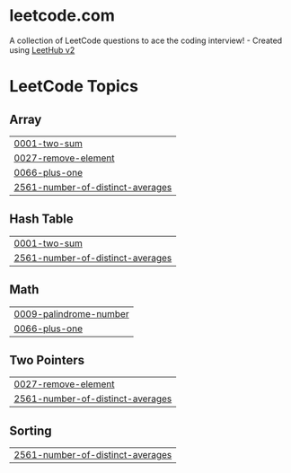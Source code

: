 # leetcode.com
A collection of LeetCode questions to ace the coding interview! - Created using [LeetHub v2](https://github.com/arunbhardwaj/LeetHub-2.0)

<!---LeetCode Topics Start-->
# LeetCode Topics
## Array
|  |
| ------- |
| [0001-two-sum](https://github.com/OnePathToFreedom/leetcode.com/tree/master/0001-two-sum) |
| [0027-remove-element](https://github.com/OnePathToFreedom/leetcode.com/tree/master/0027-remove-element) |
| [0066-plus-one](https://github.com/OnePathToFreedom/leetcode.com/tree/master/0066-plus-one) |
| [2561-number-of-distinct-averages](https://github.com/OnePathToFreedom/leetcode.com/tree/master/2561-number-of-distinct-averages) |
## Hash Table
|  |
| ------- |
| [0001-two-sum](https://github.com/OnePathToFreedom/leetcode.com/tree/master/0001-two-sum) |
| [2561-number-of-distinct-averages](https://github.com/OnePathToFreedom/leetcode.com/tree/master/2561-number-of-distinct-averages) |
## Math
|  |
| ------- |
| [0009-palindrome-number](https://github.com/OnePathToFreedom/leetcode.com/tree/master/0009-palindrome-number) |
| [0066-plus-one](https://github.com/OnePathToFreedom/leetcode.com/tree/master/0066-plus-one) |
## Two Pointers
|  |
| ------- |
| [0027-remove-element](https://github.com/OnePathToFreedom/leetcode.com/tree/master/0027-remove-element) |
| [2561-number-of-distinct-averages](https://github.com/OnePathToFreedom/leetcode.com/tree/master/2561-number-of-distinct-averages) |
## Sorting
|  |
| ------- |
| [2561-number-of-distinct-averages](https://github.com/OnePathToFreedom/leetcode.com/tree/master/2561-number-of-distinct-averages) |
<!---LeetCode Topics End-->